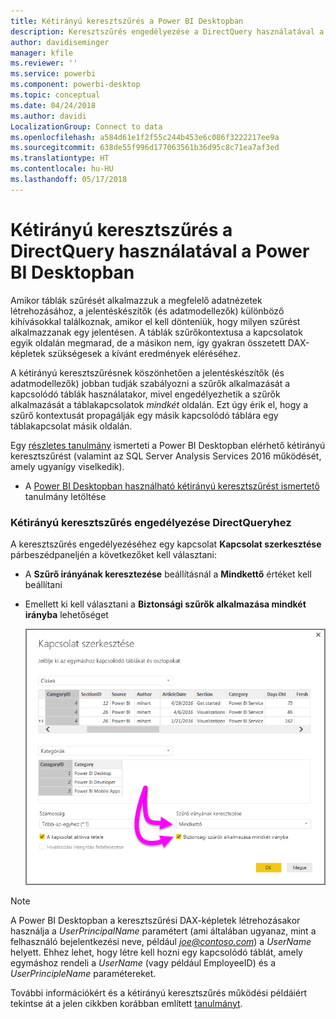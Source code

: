 ```yaml
---
title: Kétirányú keresztszűrés a Power BI Desktopban
description: Keresztszűrés engedélyezése a DirectQuery használatával a Power BI Desktopban
author: davidiseminger
manager: kfile
ms.reviewer: ''
ms.service: powerbi
ms.component: powerbi-desktop
ms.topic: conceptual
ms.date: 04/24/2018
ms.author: davidi
LocalizationGroup: Connect to data
ms.openlocfilehash: a584d61e1f2f55c244b453e6c086f3222217ee9a
ms.sourcegitcommit: 638de55f996d177063561b36d95c8c71ea7af3ed
ms.translationtype: HT
ms.contentlocale: hu-HU
ms.lasthandoff: 05/17/2018
---
```

# <a name="bidirectional-cross-filtering-using-directquery-in-power-bi-desktop"></a>Kétirányú keresztszűrés a DirectQuery használatával a Power BI Desktopban

Amikor táblák szűrését alkalmazzuk a megfelelő adatnézetek létrehozásához, a jelentéskészítők (és adatmodellezők) különböző kihívásokkal találkoznak, amikor el kell dönteniük, hogy milyen szűrést alkalmazzanak egy jelentésen. A táblák szűrőkontextusa a kapcsolatok egyik oldalán megmarad, de a másikon nem, így gyakran összetett DAX-képletek szükségesek a kívánt eredmények eléréséhez.

A kétirányú keresztszűrésnek köszönhetően a jelentéskészítők (és adatmodellezők) jobban tudják szabályozni a szűrők alkalmazását a kapcsolódó táblák használatakor, mivel engedélyezhetik a szűrők alkalmazását a táblakapcsolatok *mindkét* oldalán. Ezt úgy érik el, hogy a szűrő kontextusát propagálják egy másik kapcsolódó táblára egy táblakapcsolat másik oldalán.

Egy [részletes tanulmány](http://download.microsoft.com/download/2/7/8/2782DF95-3E0D-40CD-BFC8-749A2882E109/Bidirectional%20cross-filtering%20in%20Analysis%20Services%202016%20and%20Power%20BI.docx) ismerteti a Power BI Desktopban elérhető kétirányú keresztszűrést (valamint az SQL Server Analysis Services 2016 működését, amely ugyanígy viselkedik).

* A [Power BI Desktopban használható kétirányú keresztszűrést ismertető](http://download.microsoft.com/download/2/7/8/2782DF95-3E0D-40CD-BFC8-749A2882E109/Bidirectional%20cross-filtering%20in%20Analysis%20Services%202016%20and%20Power%20BI.docx) tanulmány letöltése

### <a name="enabling-bidirectional-cross-filtering-for-directquery"></a>Kétirányú keresztszűrés engedélyezése DirectQueryhez

A keresztszűrés engedélyezéséhez egy kapcsolat **Kapcsolat szerkesztése** párbeszédpaneljén a következőket kell választani:

* A **Szűrő irányának keresztezése** beállításnál a **Mindkettő** értéket kell beállítani
* Emellett ki kell választani a **Biztonsági szűrők alkalmazása mindkét irányba** lehetőséget
  
  ![](media/desktop-bidirectional-filtering/bidirectional-filtering_2.png)

> [!NOTE]
> A Power BI Desktopban a keresztszűrési DAX-képletek létrehozásakor használja a *UserPrincipalName* paramétert (ami általában ugyanaz, mint a felhasználó bejelentkezési neve, például *joe@contoso.com*) a *UserName* helyett. Ehhez lehet, hogy létre kell hozni egy kapcsolódó táblát, amely egymáshoz rendeli a *UserName* (vagy például EmployeeID) és a *UserPrincipleName* paramétereket.
> 
> 

További információkért és a kétirányú keresztszűrés működési példáiért tekintse át a jelen cikkben korábban említett [tanulmányt](http://download.microsoft.com/download/2/7/8/2782DF95-3E0D-40CD-BFC8-749A2882E109/Bidirectional%20cross-filtering%20in%20Analysis%20Services%202016%20and%20Power%20BI.docx).

